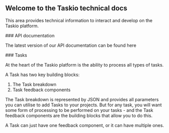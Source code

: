## Welcome to the Taskio technical docs

This area provides technical information to interact and develop on the Taskio platform.

### API documentation

The latest version of our API documentation can be found here

### Tasks

At the heart of the Taskio platform is the ability to process all types of tasks. 

A Task has two key building blocks:

1. The Task breakdown
2. Task feedback components

The Task breakdown is represented by JSON and provides all parameters you can utilise to add Tasks to your projects. But for any task, you will want some form of processing to be performed on your tasks - and the Task feedback components are the building blocks that allow you to do this.

A Task can just have one feedback component, or it can have multiple ones.
